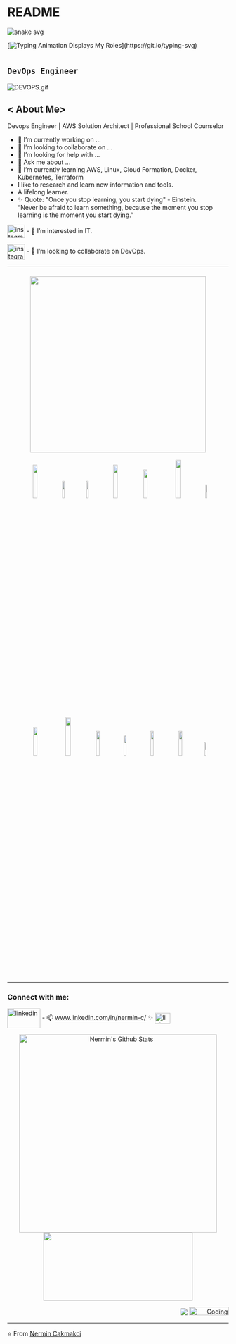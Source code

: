 # README
![snake svg](https://github.com/cakmakcinermin/cakmakcinermin/blob/output/github-contribution-grid-snake.svg)


[![Typing Animation Displays My Roles](https://readme-typing-svg.herokuapp.com?color=%2336BCF7&lines=Hello+I'm+Nermin+Cakmakci;Welcome+to+my+Github+profile;I'm+AWS+Cloud+and+DevOps+Engineer;)](https://git.io/typing-svg)
<p align="center">
 
 
 # <h2>`DevOps Engineer`</h2>

![DEVOPS.gif](./DEVOPS.gif)
 
  
   
  
   
  
## < About Me>
  Devops Engineer | AWS Solution Architect | Professional School Counselor
  
- 🔭 I’m currently working on ...
- 👯 I’m looking to collaborate on ...
- 🤔 I’m looking for help with ...
- 💬 Ask me about ...
- 🌱 I’m currently learning AWS, Linux, Cloud Formation, Docker, Kubernetes, Terraform
- I like to research and learn new information and tools.
- A lifelong learner. 
- ✨ Quote: "Once you stop learning, you start dying" - Einstein. <br>
     “Never be afraid to learn something, because the moment you stop learning is the moment you start dying.”
  
<img align="center" src="https://www.emojiall.com/en/header-svg/%F0%9F%92%BB.svg" background-color="white" alt="instagram" height="30" width="40" />   - 👀 I’m interested in IT.

 

<img align="center" src="https://2svkzb1o71wr1z98lv262kr3-wpengine.netdna-ssl.com/wp-content/uploads/2019/07/06127-Dr-Linkedin-Animated-Logo-GIF-v1.gif" background-color="white" alt="instagram" height="35" width="40" />  - 💞️ I’m looking to collaborate on DevOps.

----------------
<h3 align="center"> <img src="https://user-images.githubusercontent.com/96360040/159220580-1e572ad3-de21-423c-a6d3-d26010bd442e.png" width="400">
 
  
<img src="https://www.synopsys.com/content/dam/synopsys/sig-assets/images/cicd.svg.imgo.svg" width="14%">  <img src="https://logos-world.net/wp-content/uploads/2021/08/Amazon-Web-Services-AWS-Emblem.png" width="10%"> <img src="https://www.veritis.com/wp-content/uploads/2015/06/Terraform-main-image.jpg" width="10%"> <img src="https://i0.wp.com/softwareengineeringdaily.com/wp-content/uploads/2019/01/Kubernetes_New.png?zoom=2&resize=730%2C389" width="14%"><img src="https://www.openvirtualization.pro/wp-content/uploads/2019/01/GettingStartedWithAnsible-1200x780.png" width="13%"> <img src="https://upload.wikimedia.org/wikipedia/commons/thumb/f/f8/Python_logo_and_wordmark.svg/2560px-Python_logo_and_wordmark.svg.png" width="15%">  <img src="https://seeklogo.com/images/D/docker-logo-6D6F987702-seeklogo.com.png" width="9%"> <img src="https://miro.medium.com/max/480/0*9l_vg3lVL5sxc85m.png" width="13%"> <img src="https://www.vectorlogo.zone/logos/jenkins/jenkins-ar21.svg" width="15%"><img src="https://marka-logo.com/wp-content/uploads/2020/09/Linux-Logo.png" width="12%"> <img src="https://1118798822.rsc.cdn77.org/wp-content/uploads/2021/04/Apache-maven.jpg" width="11%"> <img src="https://user-images.githubusercontent.com/96360040/159221969-61cb0de5-d8f3-44f7-ac94-40d0dcfab30c.png" width="12%">  <img src="https://ucarecdn.com/baf6ddb8-8e2d-4d96-bf47-309f32875d4b/-/format/auto/-/progressive/yes/-/preview/2048x2048/" width="12%">  <img src="https://mp.s81c.com/pwb-production/d550008d9c0597057c27d38a428bc1b7/NexusRepo-Vertical-75f08805-25a3-4351-83b7-6235092a89fd_2bf6a3c3-c03d-4192-9e51-ff8a602eec8e.svg" width="9%">
  
---------------
 <h3 align="left">Connect with me:</h3>
<p align="left">



[<img align="center" src="https://cdn.dribbble.com/users/759099/screenshots/3584436/linked_in2.gif" color="white" alt="linkedin" height="45" width="75" />](https://www.linkedin.com/in/nermin-c/)   - 📫 www.linkedin.com/in/nermin-c/   ✨   [<img align="center" src="https://upload.wikimedia.org/wikipedia/commons/thumb/c/ca/LinkedIn_logo_initials.png/600px-LinkedIn_logo_initials.png" color="white" alt="linkedin" height="25" width="35" />](www.linkedin.com/in/nermin-c/)
  


<p align="center">
<img width="450" align="center" src="https://github-readme-stats.vercel.app/api?username=Cakmakcinermin&show_icons=true&line_height=21&theme=react" alt="Nermin's Github Stats" />
<img width="340" height="155" align="center" 
     src="https://github-readme-stats.vercel.app/api/top-langs/?username=Cakmakcinermin&langs_count=6&hide=handlebars,jupyter notebook,css&theme=react&line_height=27&layout=compact" />
</p>
 

 [ <p align="right"> ![](https://img.shields.io/badge/dynamic/json?color=000000&label=GitHub&query=%24.data.totalSubs&suffix=%20followers&url=https%3A%2F%2Fapi.spencerwoo.com%2Fsubstats%2F%3Fsource%3Dgithub%26queryKey%3Dcakmakcinermin)](https://github.com/cakmakcinermin) <img alt="Coding" width="90" height="19" src="https://komarev.com/ghpvc/?username=cakmakcinermin&label=Profile%20views&color=129e00&style=plastic" alt="Nermin" /> </p> 
<hr> 
 
 
 
⭐️ From [Nermin Cakmakci](https://github.com/cakmakcinermin)
<!--
**cakmakcinermin/cakmakcinermin** is a ✨ _special_ ✨ repository because its `README.md` (this file) appears on your GitHub profile.
-->
